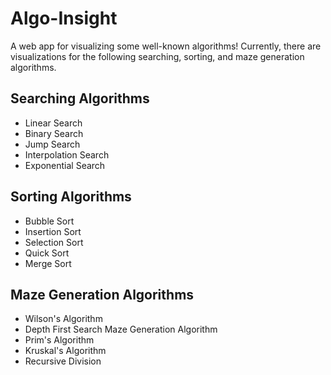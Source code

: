 
# Algo-Insight

A web app for visualizing some well-known algorithms! Currently, there are visualizations for the following searching, sorting, and maze generation algorithms.

## Searching Algorithms

- Linear Search
- Binary Search
- Jump Search
- Interpolation Search
- Exponential Search

## Sorting Algorithms

- Bubble Sort
- Insertion Sort
- Selection Sort
- Quick Sort
- Merge Sort

## Maze Generation Algorithms

- Wilson's Algorithm
- Depth First Search Maze Generation Algorithm
- Prim's Algorithm
- Kruskal's Algorithm
- Recursive Division

